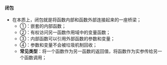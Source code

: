 #### 闭包 
- 在本质上，闭包就是将函数内部和函数外部连接起来的一座桥梁；
    - ①：嵌套的内部函数；
    - ②：有权访问另一函数作用域中的变量函数；
    - ③：内部函数可以引用外部函数的参数和变量；
    - ④：参数和变量不会被垃圾机制回收；
    - **常见类型**：将一个函数作为另一函数的返回值，将函数作为实参传给另一个函数调用；
